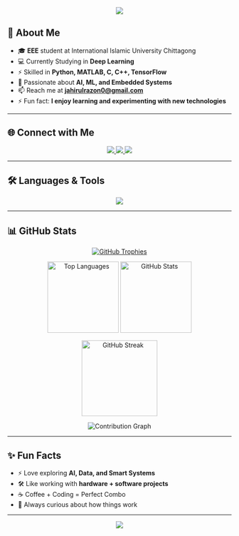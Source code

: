 <p align="center">
  <img src="https://capsule-render.vercel.app/api?type=waving&color=1e90ff&height=250&section=header&text=Md.%20Jahirul%20Islam&fontSize=60&fontColor=ffffff&animation=fadeIn&fontAlignY=38&desc=EEE%20Student%20%&descAlignY=55&descAlign=50"/>
</p>

## 🌟 About Me  

- 🎓 **EEE** student at International Islamic University Chittagong
- 💻 Currently Studying in **Deep Learning**  
- ⚡ Skilled in **Python, MATLAB, C, C++, TensorFlow**  
- 🧠 Passionate about **AI, ML, and Embedded Systems**  
- 📫 Reach me at **jahirulrazon0@gmail.com**  
- ⚡ Fun fact: **I enjoy learning and experimenting with new technologies**  

---

## 🌐 Connect with Me  

<p align="center">
  <a href="https://fb.com/jahirul.razon" target="blank">
    <img src="https://img.shields.io/badge/Facebook-1e90ff?style=for-the-badge&logo=facebook&logoColor=white"/>
  </a>
  <a href="mailto:jahirulrazon0@gmail.com" target="blank">
    <img src="https://img.shields.io/badge/Gmail-1e90ff?style=for-the-badge&logo=gmail&logoColor=white"/>
  </a>
  <a href="https://github.com/mdjahirulislam56" target="blank">
    <img src="https://img.shields.io/badge/GitHub-1e90ff?style=for-the-badge&logo=github&logoColor=white"/>
  </a>
</p>

---

## 🛠️ Languages & Tools  

<p align="center">
  <img src="https://skillicons.dev/icons?i=c,cpp,python,matlab,tensorflow,pytorch,git,github,vscode,arduino" />
</p>

---

## 📊 GitHub Stats  

<p align="center">
  <a href="https://github.com/ryo-ma/github-profile-trophy">
    <img src="https://github-profile-trophy.vercel.app/?username=md-jahirul-islam-56&theme=algolia&no-frame=true&margin-w=10&margin-h=10" alt="GitHub Trophies" />
  </a>
</p>

<p align="center">
  <img src="https://github-readme-stats.vercel.app/api/top-langs?username=md-jahirul-islam-56&show_icons=true&locale=en&layout=compact&theme=tokyonight&hide_border=true&title_color=1e90ff" alt="Top Languages" height="160"/>
  <img src="https://github-readme-stats.vercel.app/api?username=md-jahirul-islam-56&show_icons=true&locale=en&theme=tokyonight&hide_border=true&title_color=1e90ff&icon_color=1e90ff" alt="GitHub Stats" height="160"/>
</p>

<p align="center">
  <img src="https://github-readme-streak-stats.herokuapp.com/?user=md-jahirul-islam-56&theme=tokyonight&hide_border=true&ring=1e90ff&currStreakLabel=1e90ff" alt="GitHub Streak" height="170"/>
</p>

<p align="center">
  <img src="https://github-readme-activity-graph.vercel.app/graph?username=md-jahirul-islam-56&theme=react-dark&hide_border=true&area=true&color=1e90ff&line=1e90ff&point=1e90ff" alt="Contribution Graph"/>
</p>

---

## ✨ Fun Facts  
- ⚡ Love exploring **AI, Data, and Smart Systems**  
- 🛠️ Like working with **hardware + software projects**  
- ☕ Coffee + Coding = Perfect Combo  
- 🧩 Always curious about how things work  

---

<p align="center">
  <img src="https://capsule-render.vercel.app/api?type=waving&color=1e90ff&height=120&section=footer"/>
</p>
